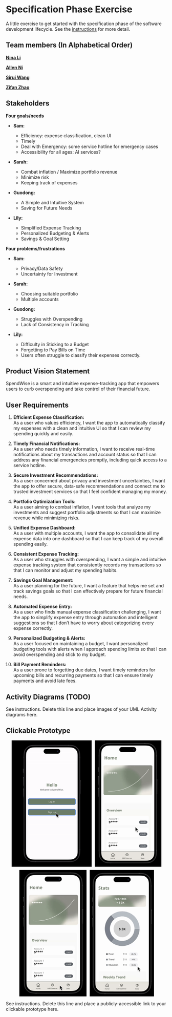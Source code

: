 # Specification Phase Exercise

A little exercise to get started with the specification phase of the software development lifecycle. See the [instructions](instructions.md) for more detail.

## Team members (In Alphabetical Order)

[**Nina Li**](https://github.com/nina-jsl/)

[**Allen Ni**](https://github.com/AllenNi66/)  

[**Sirui Wang**](https://github.com/siruiii/) 

[**Zifan Zhao**](https://github.com/Exiam6/)

## Stakeholders

**Four goals/needs**

- **Sam:**
  - Efficiency: expense classification, clean UI
  - Timely
  - Deal with Emergency: some service hotline for emergency cases
  - Accessibility for all ages: AI services?

- **Sarah:**
  - Combat inflation / Maximize portfolio revenue
  - Minimize risk
  - Keeping track of expenses

- **Guodong:**
  - A Simple and Intuitive System
  - Saving for Future Needs

- **Lily:**
  - Simplified Expense Tracking
  - Personalized Budgeting & Alerts
  - Savings & Goal Setting

**Four problems/frustrations**

- **Sam:**
  - Privacy/Data Safety
  - Uncertainty for Investment

- **Sarah:**
  - Choosing suitable portfolio
  - Multiple accounts

- **Guodong:**
  - Struggles with Overspending
  - Lack of Consistency in Tracking

- **Lily:**
  - Difficulty in Sticking to a Budget
  - Forgetting to Pay Bills on Time
  - Users often struggle to classify their expenses correctly.

## Product Vision Statement

SpendWise is a smart and intuitive expense-tracking app that empowers users to curb overspending and take control of their financial future.

## User Requirements

1. **Efficient Expense Classification:**  
   As a user who values efficiency, I want the app to automatically classify my expenses with a clean and intuitive UI so that I can review my spending quickly and easily.

2. **Timely Financial Notifications:**  
   As a user who needs timely information, I want to receive real-time notifications about my transactions and account status so that I can address any financial emergencies promptly, including quick access to a service hotline.

3. **Secure Investment Recommendations:**  
   As a user concerned about privacy and investment uncertainties, I want the app to offer secure, data-safe recommendations and connect me to trusted investment services so that I feel confident managing my money.

4. **Portfolio Optimization Tools:**  
   As a user aiming to combat inflation, I want tools that analyze my investments and suggest portfolio adjustments so that I can maximize revenue while minimizing risks.

5. **Unified Expense Dashboard:**  
   As a user with multiple accounts, I want the app to consolidate all my expense data into one dashboard so that I can keep track of my overall spending easily.

6. **Consistent Expense Tracking:**  
   As a user who struggles with overspending, I want a simple and intuitive expense tracking system that consistently records my transactions so that I can monitor and adjust my spending habits.

7. **Savings Goal Management:**  
   As a user planning for the future, I want a feature that helps me set and track savings goals so that I can effectively prepare for future financial needs.

8. **Automated Expense Entry:**  
   As a user who finds manual expense classification challenging, I want the app to simplify expense entry through automation and intelligent suggestions so that I don’t have to worry about categorizing every expense correctly.

9. **Personalized Budgeting & Alerts:**  
   As a user focused on maintaining a budget, I want personalized budgeting tools with alerts when I approach spending limits so that I can avoid overspending and stick to my budget.

10. **Bill Payment Reminders:**  
    As a user prone to forgetting due dates, I want timely reminders for upcoming bills and recurring payments so that I can ensure timely payments and avoid late fees.

## Activity Diagrams (TODO)

See instructions. Delete this line and place images of your UML Activity diagrams here.

## Clickable Prototype
<div style="display: flex; flex-wrap: wrap; gap: 10px; justify-content: center;">
    <img src="/prototype%20gif/login.gif" width="250" alt="Login">
    <img src="/prototype%20gif/addaccount.gif" width="208" alt="Add Account">
    <img src="/prototype%20gif/addexpense.gif" width="210" alt="Add Expense">
    <img src="/prototype%20gif/stats.gif" width="201" alt="Stats">
</div>

See instructions. Delete this line and place a publicly-accessible link to your clickable prototype here.
